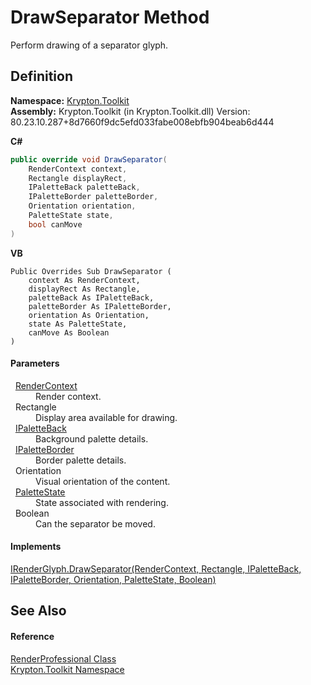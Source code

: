 # DrawSeparator Method


Perform drawing of a separator glyph.



## Definition
**Namespace:** <a href="79d2eac2-21f4-54ff-7552-b20c33c30600.md">Krypton.Toolkit</a>  
**Assembly:** Krypton.Toolkit (in Krypton.Toolkit.dll) Version: 80.23.10.287+8d7660f9dc5efd033fabe008ebfb904beab6d444

**C#**
``` C#
public override void DrawSeparator(
	RenderContext context,
	Rectangle displayRect,
	IPaletteBack paletteBack,
	IPaletteBorder paletteBorder,
	Orientation orientation,
	PaletteState state,
	bool canMove
)
```
**VB**
``` VB
Public Overrides Sub DrawSeparator ( 
	context As RenderContext,
	displayRect As Rectangle,
	paletteBack As IPaletteBack,
	paletteBorder As IPaletteBorder,
	orientation As Orientation,
	state As PaletteState,
	canMove As Boolean
)
```



#### Parameters
<dl><dt>  <a href="ef60a5af-08ff-7a94-87f5-362a7e392cd4.md">RenderContext</a></dt><dd>Render context.</dd><dt>  Rectangle</dt><dd>Display area available for drawing.</dd><dt>  <a href="36bc0bae-d9ca-1219-47ea-a9f0b3123d00.md">IPaletteBack</a></dt><dd>Background palette details.</dd><dt>  <a href="dd253da2-d489-07ff-6865-3729039fb875.md">IPaletteBorder</a></dt><dd>Border palette details.</dd><dt>  Orientation</dt><dd>Visual orientation of the content.</dd><dt>  <a href="93e626cd-00cf-240e-06c6-ab4d47e982ba.md">PaletteState</a></dt><dd>State associated with rendering.</dd><dt>  Boolean</dt><dd>Can the separator be moved.</dd></dl>

#### Implements
<a href="929de55f-1904-f94e-2dab-d6f5d58590d4.md">IRenderGlyph.DrawSeparator(RenderContext, Rectangle, IPaletteBack, IPaletteBorder, Orientation, PaletteState, Boolean)</a>  


## See Also


#### Reference
<a href="2216dac9-5539-d45a-e25b-97bad326d559.md">RenderProfessional Class</a>  
<a href="79d2eac2-21f4-54ff-7552-b20c33c30600.md">Krypton.Toolkit Namespace</a>  
